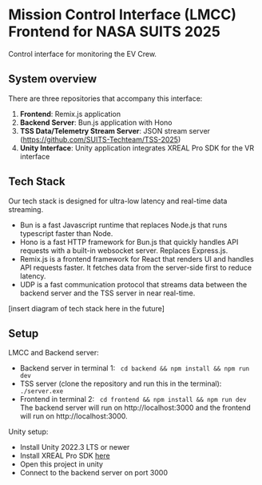 # Mission Control Interface (LMCC) Frontend for NASA SUITS 2025

Control interface for monitoring the EV Crew.

## System overview

There are three repositories that accompany this interface:

1. **Frontend**: Remix.js application 
2. **Backend Server**: Bun.js application with Hono
3. **TSS Data/Telemetry Stream Server**: JSON stream server (https://github.com/SUITS-Techteam/TSS-2025)
4. **Unity Interface**: Unity application integrates XREAL Pro SDK  for the VR interface

## Tech Stack
Our tech stack is designed for ultra-low latency and real-time data streaming.
- Bun is a fast Javascript runtime that replaces Node.js that runs typescript faster than Node. 
- Hono is a fast HTTP framework for Bun.js that quickly handles API requests with a built-in websocket server. Replaces Express.js. 
- Remix.js is a frontend framework for React that renders UI and handles API requests faster. It fetches data from the server-side first to reduce latency.
- UDP is a fast communication protocol that streams data between the backend server and the TSS server in near real-time.

[insert diagram of tech stack here in the future]

## Setup

LMCC and Backend server:
- Backend server in terminal 1: ` cd backend && npm install && npm run dev`
- TSS server (clone the repository and run this in the terminal): ` ./server.exe`
- Frontend in terminal 2: ` cd frontend && npm install && npm run dev`
  The backend server will run on http://localhost:3000 and the frontend will run on http://localhost:3000.

Unity setup:
- Install Unity 2022.3 LTS or newer
- Install XREAL Pro SDK [here](https://developer.xreal.com/download)
- Open this project in unity
- Connect to the backend server on port 3000
